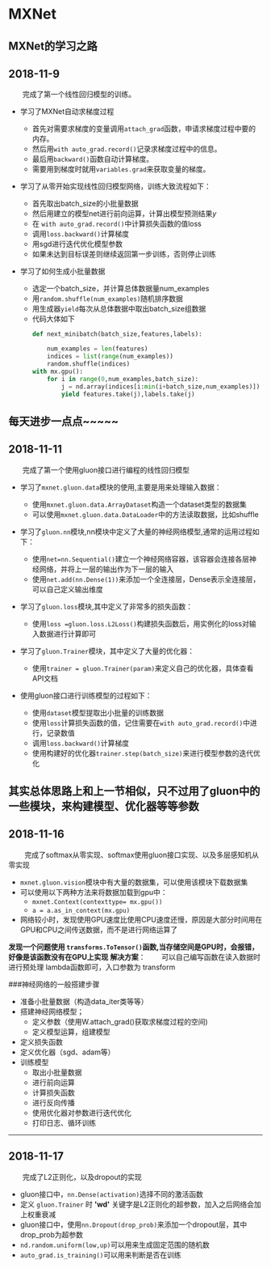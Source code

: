 # MXNet
MXNet的学习之路
----
## 2018-11-9
&emsp;&emsp;完成了第一个线性回归模型的训练。
+ 学习了MXNet自动求梯度过程
	* 首先对需要求梯度的变量调用```attach_grad```函数，申请求梯度过程中要的内存。
	* 然后用```with auto_grad.record()```记录求梯度过程中的信息。
	* 最后用```backward()```函数自动计算梯度。
	* 需要用到梯度时就用```variables.grad```来获取变量的梯度。

+ 学习了从零开始实现线性回归模型网络，训练大致流程如下：
	* 首先取出batch_size的小批量数据
	* 然后用建立的模型net进行前向运算，计算出模型预测结果$y$
	* 在 ```with auto_grad.record()```中计算损失函数的值loss
	* 调用```loss.backward()```计算梯度
	* 用sgd进行迭代优化模型参数
	* 如果未达到目标误差则继续返回第一步训练，否则停止训练

+ 学习了如何生成小批量数据
	* 选定一个batch_size，并计算总体数据量num_examples
	* 用```random.shuffle(num_examples)```随机排序数据
	* 用生成器```yield```每次从总体数据中取出batch_size组数据
	* 代码大体如下
		```python
		def next_minibatch(batch_size,features,labels):

			num_examples = len(features)
			indices = list(range(num_examples))
			random.shuffle(indices)
		with mx.gpu():
			for i in range(0,num_examples,batch_size):
				j = nd.array(indices[i:min(i+batch_size,num_examples)])
				yield features.take(j),labels.take(j)
		```
每天进步一点点~~~~~
-------
## 2018-11-11
&emsp;&emsp;完成了第一个使用gluon接口进行编程的线性回归模型
+ 学习了`mxnet.gluon.data`模块的使用,主要是用来处理输入数据：
	- 使用`mxnet.gluon.data.ArrayDataset`构造一个dataset类型的数据集
	-	可以使用`mxnet.gluon.data.DataLoader`中的方法读取数据，比如shuffle
+ 学习了`gluon.nn`模块,nn模块中定义了大量的神经网络模型,通常的运用过程如下：
	- 使用`net=nn.Sequential()`建立一个神经网络容器，该容器会连接各层神经网络，并将上一层的输出作为下一层的输入
	- 使用`net.add(nn.Dense(1))`来添加一个全连接层，Dense表示全连接层，可以自己定义输出维度
+ 学习了`gluon.loss`模块,其中定义了非常多的损失函数：
	- 使用`loss =gluon.loss.L2Loss()`构建损失函数后，用实例化的loss对输入数据进行计算即可
+ 学习了`gluon.Trainer`模块，其中定义了大量的优化器：
	- 使用`trainer = gluon.Trainer(param)`来定义自己的优化器，具体查看API文档

+ 使用gluon接口进行训练模型的过程如下：
	- 使用`dataset`模型提取出小批量的训练数据
	- 使用`loss`计算损失函数的值，记住需要在`with auto_grad.record()`中进行，记录数值
	- 调用`loss.backward()`计算梯度
	- 使用构建好的优化器`trainer.step(batch_size)`来进行模型参数的迭代优化

其实总体思路上和上一节相似，只不过用了gluon中的一些模块，来构建模型、优化器等等参数
----

## 2018-11-16
&emsp;&emsp; 完成了softmax从零实现、softmax使用gluon接口实现、以及多层感知机从零实现
+ `mxnet.gluon.vision`模块中有大量的数据集，可以使用该模块下载数据集
+	可以使用以下两种方法来将数据加载到gpu中：
	- `mxnet.Context(contexttype= mx.gpu())`
	- `a = a.as_in_context(mx.gpu)`
+  网络较小时，发现使用GPU速度比使用CPU速度还慢，原因是大部分时间用在GPU和CPU之间传送数据，而不是进行网络运算了

**发现一个问题使用 `transforms.ToTensor()`函数,当存储空间是GPU时，会报错，好像是该函数没有在GPU上实现**
**解决方案**：
&emsp;&emsp;可以自己编写函数在读入数据时进行预处理 lambda函数即可，入口参数为 transform

###神经网络的一般搭建步骤
+ 准备小批量数据（构造data_iter类等等）
+ 搭建神经网络模型；
	- 定义参数（使用W.attach_grad()获取求梯度过程的空间)
	- 定义模型运算，组建模型
+ 定义损失函数
+ 定义优化器（sgd、adam等）
+ 训练模型
	- 取出小批量数据
	- 进行前向运算
	- 计算损失函数
	- 进行反向传播
	- 使用优化器对参数进行迭代优化
	- 打印日志、循环训练
------
## 2018-11-17
&emsp;&emsp;完成了L2正则化，以及dropout的实现
+ gluon接口中，`nn.Dense(activation)`选择不同的激活函数
+ 定义 `gluon.Trainer` 时 **'wd'** 关键字是L2正则化的超参数，加入之后网络会加上权重衰减
+ gluon接口中，使用`nn.Dropout(drop_prob)`来添加一个dropout层，其中drop_prob为超参数
+ `nd.random.uniform(low,up)`可以用来生成固定范围的随机数
+ `auto_grad.is_training()`可以用来判断是否在训练
